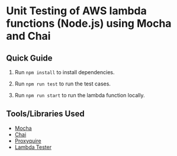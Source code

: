 # Unit Testing of AWS lambda functions (Node.js) using Mocha and Chai

## Quick Guide

1. Run `npm install` to install dependencies.

2. Run `npm run test` to run the test cases.

3. Run `npm run start` to run the lambda function locally.

## Tools/Libraries Used

- [Mocha](https://mochajs.org/)
- [Chai](https://www.chaijs.com/)
- [Proxyquire](https://www.npmjs.com/package/proxyquire)
- [Lambda Tester](https://www.npmjs.com/package/lambda-tester)
